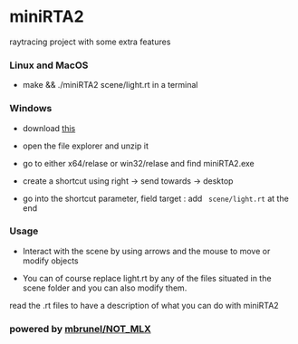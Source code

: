 # miniRTA2 

raytracing project with some extra features

### Linux and MacOS

- make && ./miniRTA2 scene/light.rt in a terminal

### Windows

- download [this](https://github.com/42A2/miniRTA2/releases/tag/v1.0.0)

- open the file explorer and unzip it

- go to either x64/relase or win32/relase and find miniRTA2.exe

- create a shortcut using right -> send towards -> desktop

- go into the shortcut parameter, field target : add ` scene/light.rt` at the end

### Usage

- Interact with the scene by using arrows and the mouse to move or modify objects

- You can of course replace light.rt by any of the files situated in the scene folder and you can also modify them.
  
read the .rt files to have a description of what you can do with miniRTA2

### powered by [mbrunel/NOT_MLX](https://github.com/mbrunel/NOT_MLX)
